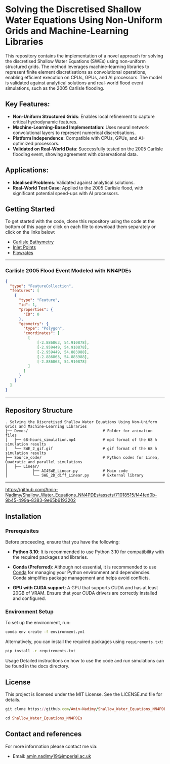 # Solving the Discretised Shallow Water Equations Using Non-Uniform Grids and Machine-Learning Libraries
This repository contains the implementation of a novel approach for solving the discretised Shallow Water Equations (SWEs) using non-uniform structured grids. The method leverages machine-learning libraries to represent finite element discretisations as convolutional operations, enabling efficient execution on CPUs, GPUs, and AI processors. The model is validated against analytical solutions and real-world flood event simulations, such as the 2005 Carlisle flooding.

## Key Features:
- **Non-Uniform Structured Grids**: Enables local refinement to capture critical hydrodynamic features.
- **Machine-Learning-Based Implementation**: Uses neural network convolutional layers to represent numerical discretisations.
- **Platform Independence**: Compatible with CPUs, GPUs, and AI-optimized processors.
- **Validated on Real-World Data**: Successfully tested on the 2005 Carlisle flooding event, showing agreement with observational data.

## Applications:
- **Idealised Problems**: Validated against analytical solutions.
- **Real-World Test Case**: Applied to the 2005 Carlisle flood, with significant potential speed-ups with AI processors.

## Getting Started
To get started with the code, clone this repository using the code at the bottom of this page or click on each file to download them separately or click on the links below:
- [Carlisle Bathymetry](https://github.com/Amin-Nadimy/Shallow_Water_Equations_NN4PDEs/blob/main/carlisle-5m.dem.raw)
- [Inlet Points](https://github.com/Amin-Nadimy/Shallow_Water_Equations_NN4PDEs/blob/main/carlisle.bci)
- [Flowrates](https://github.com/Amin-Nadimy/Shallow_Water_Equations_NN4PDEs/blob/main/flowrates.csv)
---
### Carlisle 2005 Flood Event Modeled with NN4PDEs
```geojson
{
  "type": "FeatureCollection",
  "features": [
    {
      "type": "Feature",
      "id": 1,
      "properties": {
        "ID": 0
      },
      "geometry": {
        "type": "Polygon",
        "coordinates": [
          [
              [-2.886863, 54.910878],
              [-2.959449, 54.910878],
              [-2.959449, 54.883988],
              [-2.886863, 54.883988],
              [-2.886863, 54.910878]
          ]
        ]
      }
    }
  ]
}
```

<!-- <img src="https://github.com/Amin-Nadimy/Shallow_Water_Equations_-SWE-/blob/main/SWE_2.gif" width="512" /> -->

---
## Repository Structure
```plaintext
. Solving the Discretised Shallow Water Equations Using Non-Uniform Grids and Machine-Learning Libraries
├── Demos/                                 # Folder for animation files
│   ├── 68-hours_simulation.mp4            # mp4 format of the 68 h simulation results
│   └── SWE_2_gif.gif                      # gif format of the 68 h simulation results
├── Source_code/                           # Python codes for Linea, Quadratic and parallel simulations
│   ├── Linear/                     
│           ├── AI4SWE_Linear.py           # Main code
│           └── SWE_2D_diff_Linear.py      # External library
```
---

https://github.com/Amin-Nadimy/Shallow_Water_Equations_NN4PDEs/assets/71018515/f44fed0b-9b45-499a-8383-9e65b6193202

## Installation

### Prerequisites

Before proceeding, ensure that you have the following:

- **Python 3.10**: It is recommended to use Python 3.10 for compatibility with the required packages and libraries.

- **Conda (Preferred)**: Although not essential, it is recommended to use [Conda](https://docs.conda.io/projects/conda/en/latest/user-guide/install/index.html) for managing your Python environment and dependencies. Conda simplifies package management and helps avoid conflicts.

- **GPU with CUDA support**: A GPU that supports CUDA and has at least 20GB of VRAM. Ensure that your CUDA drivers are correctly installed and configured.

### Environment Setup

To set up the environment, run:

```bash
conda env create -f environment.yml
```

Alternatively, you can install the required packages using `requirements.txt`:

```bash
pip install -r requirements.txt
```

Usage
Detailed instructions on how to use the code and run simulations can be found in the docs directory.

## License
This project is licensed under the MIT License. See the LICENSE.md file for details.

```ruby
git clone https://github.com/Amin-Nadimy/Shallow_Water_Equations_NN4PDEs.git
```
```ruby
cd Shallow_Water_Equations_NN4PDEs
```

## Contact and references
For more information please contact me via:
- Email: amin.nadimy19@imperial.ac.uk
